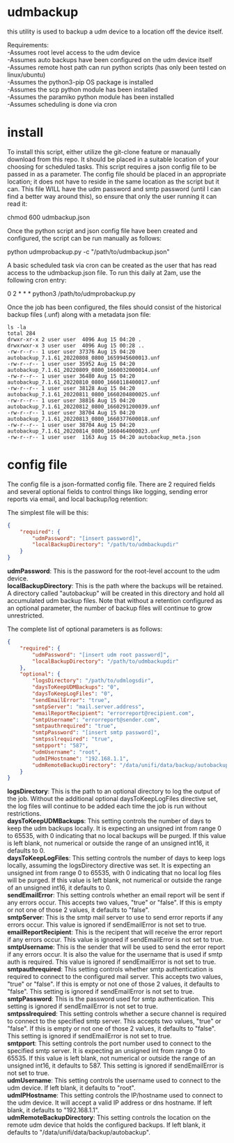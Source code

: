 # udmbackup
this utility is used to backup a udm device to a location off the device itself. 

Requirements:  
-Assumes root level access to the udm device  
-Assumes auto backups have been configured on the udm device itself  
-Assumes remote host path can run python scripts (has only been tested on linux/ubuntu)   
-Assumes the python3-pip OS package is installed   
-Assumes the scp python module has been installed   
-Assumes the paramiko python module has been installed   
-Assumes scheduling is done via cron

# install
To install this script, either utilize the git-clone feature or manaually download from this repo.  It should be placed in a suitable location of your choosing for scheduled tasks.  This script requires a json config file to be passed in as a parameter.  The config file should be placed in an appropriate location; it does not have to reside in the same location as the script but it can.  This file WILL have the udm password and smtp password (until I can find a better way around this), so ensure that only the user running it can read it:

chmod 600 udmbackup.json

Once the python script and json config file have been created and configured, the script can be run manually as follows:  

python udmprobackup.py -c "/path/to/udmbackup.json"

A basic scheduled task via cron can be created as the user that has read access to the udmbackup.json file.  To run this daily at 2am, use the following cron entry:

0 2 * * * python3 /path/to/udmprobackup.py

Once the job has been configured, the files should consist of the historical backup files (.unf) along with a metadata json file:

```
ls -la
total 284
drwxr-xr-x 2 user user  4096 Aug 15 04:20 .
drwxrwxr-x 3 user user  4096 Aug 15 00:28 ..
-rw-r--r-- 1 user user 37376 Aug 15 04:20 autobackup_7.1.61_20220808_0800_1659945600013.unf
-rw-r--r-- 1 user user 35952 Aug 15 04:20 autobackup_7.1.61_20220809_0800_1660032000014.unf
-rw-r--r-- 1 user user 36480 Aug 15 04:20 autobackup_7.1.61_20220810_0800_1660118400017.unf
-rw-r--r-- 1 user user 38128 Aug 15 04:20 autobackup_7.1.61_20220811_0800_1660204800025.unf
-rw-r--r-- 1 user user 38816 Aug 15 04:20 autobackup_7.1.61_20220812_0800_1660291200039.unf
-rw-r--r-- 1 user user 38704 Aug 15 04:20 autobackup_7.1.61_20220813_0800_1660377600018.unf
-rw-r--r-- 1 user user 38704 Aug 15 04:20 autobackup_7.1.61_20220814_0800_1660464000023.unf
-rw-r--r-- 1 user user  1163 Aug 15 04:20 autobackup_meta.json
```

# config file
The config file is a json-formatted config file.  There are 2 required fields and several optional fields to control things like logging, sending error reports via email, and local backup/log retention:

The simplest file will be this:
```json
{
    "required": {
        "udmPassword": "[insert password]",
        "localBackupDirectory": "/path/to/udmbackupdir"
    }
}
```
**udmPassword**: This is the password for the root-level account to the udm device.  
**localBackupDirectory**: This is the path where the backups will be retained.  A directory called "autobackup" will be created in this directory and hold all accumulated udm backup files.  Note that without a retention configured as an optional parameter, the number of backup files will continue to grow unrestricted.

The complete list of optional parameters is as follows:  

```json
{
    "required": {
        "udmPassword": "[insert udm root password]",
        "localBackupDirectory": "/path/to/udmbackupdir"
    },
    "optional": {
        "logsDirectory": "/path/to/udmlogsdir",
        "daysToKeepUDMBackups": "0",
        "daysToKeepLogFiles": "0",
        "sendEmailError": "true",
        "smtpServer": "mail.server.address",
        "emailReportRecipient": "errorreport@recipient.com",
        "smtpUsername": "errorreport@sender.com",
        "smtpauthrequired": "true",
        "smtpPassword": "[insert smtp password]",
        "smtpsslrequired": "true",
        "smtpport": "587",
        "udmUsername": "root",
        "udmIPHostname": "192.168.1.1",
        "udmRemoteBackupDirectory": "/data/unifi/data/backup/autobackup"
    }
}
```

**logsDirectory**: This is the path to an optional directory to log the output of the job.  Without the additional optional daysToKeepLogFiles directive set, the log files will continue to be added each time the job is run without restrictions.  
**daysToKeepUDMBackups**: This setting controls the number of days to keep the udm backups locally.  It is expecting an unsigned int from range 0 to 65535, with 0 indicating that no local backups will be purged.  If this value is left blank, not numerical or outside the range of an unsigned int16, it defaults to 0.  
**daysToKeepLogFiles**: This setting controls the number of days to keep logs locally, assuming the logsDirectory directive was set.  It is expecting an unsigned int from range 0 to 65535, with 0 indicating that no local log files will be purged.  If this value is left blank, not numerical or outside the range of an unsigned int16, it defaults to 0.  
**sendEmailError**: This setting controls whether an email report will be sent if any errors occur.  This accepts two values, "true" or "false".  If this is empty or not one of those 2 values, it defaults to "false".  
**smtpServer**: This is the smtp mail server to use to send error reports if any errors occur.  This value is ignored if sendEmailError is not set to true.  
**emailReportRecipient**: This is the recipent that will receive the error report if any errors occur.  This value is ignored if sendEmailError is not set to true.  
**smtpUsername**: This is the sender that will be used to send the error report if any errors occur.  It is also the value for the username that is used if smtp auth is required.  This value is ignored if sendEmailError is not set to true.  
**smtpauthrequired**: This setting controls whether smtp authentication is required to connect to the configured mail server.  This accepts two values, "true" or "false".  If this is empty or not one of those 2 values, it defaults to "false".  This setting is ignored if sendEmailError is not set to true.  
**smtpPassword**: This is the password used for smtp authentication.  This setting is ignored if sendEmailError is not set to true.  
**smtpsslrequired**:  This setting controls whether a secure channel is required to connect to the specified smtp server.  This accepts two values, "true" or "false".  If this is empty or not one of those 2 values, it defaults to "false".  This setting is ignored if sendEmailError is not set to true.  
**smtpport**:  This setting controls the port number used to connect to the specified smtp server.  It is expecting an unsigned int from range 0 to 65535.  If this value is left blank, not numerical or outside the range of an unsigned int16, it defaults to 587.  This setting is ignored if sendEmailError is not set to true.  
**udmUsername**:  This setting controls the username used to connect to the udm device.  If left blank, it defaults to "root".  
**udmIPHostname**:  This setting controls the IP/hostname used to connect to the udm device.  It will accept a valid IP address or dns hostname.  If left blank, it defaults to "192.168.1.1".  
**udmRemoteBackupDirectory**:  This setting controls the location on the remote udm device that holds the configured backups.  If left blank, it defaults to "/data/unifi/data/backup/autobackup".  